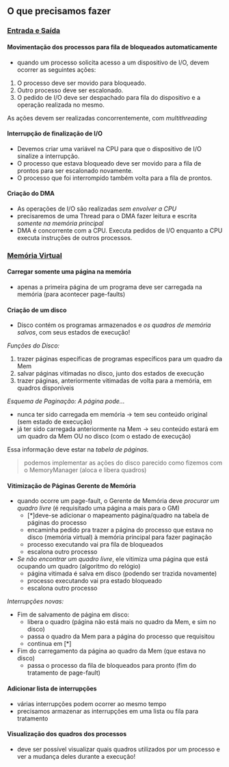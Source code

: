 ##  O que precisamos fazer

### <ins>Entrada e Saída

#### Movimentação dos processos para fila de bloqueados automaticamente

- quando um processo solicita acesso a um dispositivo de I/O, devem ocorrer as seguintes ações: 
1. O processo deve ser movido para bloqueado.
2. Outro processo deve ser escalonado.
3. O pedido de I/O deve ser despachado para fila do dispositivo e a operação realizada no mesmo.

As ações devem ser realizadas concorrentemente, com *multithreading*

#### Interrupção de finalização de I/O

- Devemos criar uma variável na CPU para que o dispositivo de I/O sinalize a interrupção.
- O processo que estava bloqueado deve ser movido para a fila de prontos para ser escalonado novamente.
- O processo que foi interrompido também volta para a fila de prontos.

#### Criação do DMA

- As operações de I/O são realizadas *sem envolver a CPU*
- precisaremos de uma Thread para o DMA fazer leitura e escrita *somente na memória principal*
- DMA é concorrente com a CPU. Executa pedidos de I/O enquanto a CPU executa instruções de outros processos.


### <ins>Memória Virtual

#### Carregar somente uma página na memória

- apenas a primeira página de um programa deve ser carregada na memória (para acontecer page-faults)


#### Criação de um disco
- Disco contém os programas armazenados e *os quadros de memória salvos*, com seus estados de execução!

*Funções do Disco:*
1. trazer páginas específicas de programas específicos para um quadro da Mem
2. salvar páginas vitimadas no disco, junto dos estados de execução
3. trazer páginas, anteriormente vitimadas de volta para a memória, em quadros disponíveis

*Esquema de Paginação: A página pode...*
- nunca ter sido carregada em memória -> tem seu conteúdo original (sem estado de execução)
- já ter sido carregada anteriormente na Mem -> seu conteúdo estará em um quadro da Mem OU no disco (com o estado de execução)

Essa informação deve estar na *tabela de páginas.*
> podemos implementar as ações do disco parecido como fizemos com o MemoryManager (aloca e libera quadros)


#### Vitimização de Páginas Gerente de Memória

- quando ocorre um page-fault, o Gerente de Memória deve *procurar um quadro livre* (é requisitado uma página a mais para o GM)
	+ [*]deve-se adicionar o mapeamento página/quadro na tabela de páginas do processo
	+ encaminha pedido pra trazer a página do processo que estava no disco (memória virtual) à memória principal para fazer paginação
	+ processo executando vai pra fila de bloqueados
	+ escalona outro processo
- *Se não encontrar um quadro livre*, ele vitimiza uma página que está ocupando um quadro (algoritmo do relógio)
	- página vitimada é salva em disco (podendo ser trazida novamente)
	- processo executando vai pra estado bloqueado
	- escalona outro processo

*Interrupções novas:*
- Fim de salvamento de página em disco:
	- libera o quadro (página não está mais no quadro da Mem, e sim no disco)
	- passa o quadro da Mem para a página do processo que requisitou
	- continua em [*]
- Fim do carregamento da página ao quadro da Mem (que estava no disco)
	+ passa o processo da fila de bloqueados para pronto (fim do tratamento de page-fault)

#### Adicionar lista de interrupções
- várias interrupções podem ocorrer ao mesmo tempo
- precisamos armazenar as interrupções em uma lista ou fila para tratamento

#### Visualização dos quadros dos processos
- deve ser possível visualizar quais quadros utilizados por um processo e ver a mudança deles durante a execução!